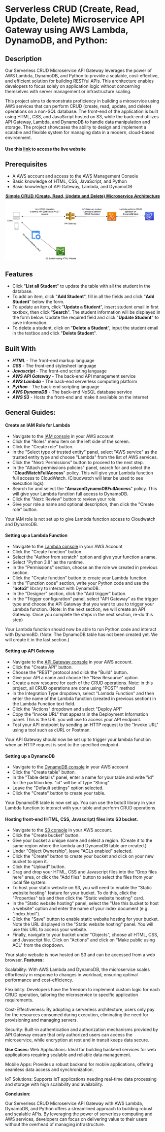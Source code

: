 # Serverless CRUD (Create, Read, Update, Delete) Microservice API Gateway using AWS Lambda, DynamoDB, and Python:

## Description
Our Serverless CRUD Microservice API Gateway leverages the power of AWS Lambda, DynamoDB, and Python to provide a scalable, cost-effective, and efficient solution for building RESTful APIs. This architecture enables developers to focus solely on application logic without concerning themselves with server management or infrastructure scaling.


This project aims to demonstrate proficiency in building a miroservice using AWS services that can perform CRUD (create, read, update, and delete) operations on a non-SQL database. The front-end of the application is built using HTML, CSS, and JavaScript hosted on S3, while the back-end utilizes API Gateway, Lambda, and DynamoDB to handle data manipulation and storage. The project showcases the ability to design and implement a scalable and flexible system for managing data in a modern, cloud-based environment.



#### Use this [link](http://crud-operation-static-web.s3-website-us-east-1.amazonaws.com/) to access the live website


## Prerequisites
* A AWS account and access to the AWS Management Console
* Basic knowledge of HTML, CSS, JavaScript, and Python
* Basic knowledge of API Gateway, Lambda, and DynamoDB

![Microservice Architecture Diagram](./images/Simple%20CRUD%20Microservice%20Architecture.PNG "Architecture Diagram")


## Features
* Click "**List all Student**" to update the table with all the student in the database.
* To add an item, click "**Add Student**", fill in all the fields and click "**Add Student**" below the form.
* To update an item, click "**Update a Student**", insert student email in first textbox, then click "**Search**". The student information will be displayed in the form below. Update the required field and click "**Update Student**" to save information.
* To delete a student, click on "**Delete a Student**", input the student email in the textbox and click "**Delete Student**".

## Built With
* **_HTML_** - The front-end markup language
* **_CSS_** - The front-end stylesheet language
* **_Javascript_** - The front-end scripting language
* **_AWS API Gateway_** - The back-end API management service
* **_AWS Lambda_** - The back-end serverless computing platform
* **_Python_** - The back-end scripting language
* **_AWS DynamoDB_** - The back-end NoSQL database service
* **_AWS S3_** - Hosts the front-end and make it available on the internet

## General Guides:
#### Create an IAM Role for Lambda
* Navigate to the [IAM console](https://us-east-1.console.aws.amazon.com/iamv2/home?region=us-east-1#/home) in your AWS account
* Click the "Roles" menu item on the left side of the screen.
* Click the "Create role" button.
* In the "Select type of trusted entity" panel, select "AWS service" as the trusted entity type and choose "Lambda" from the list of AWS services.
* Click the "Next: Permissions" button to proceed to the next step.
* In the "Attach permissions policies" panel, search for and select the "**CloudWatchFullAccess**" policy. This will give your Lambda function full access to CloudWatch. (Cloudwatch will later be used to see execution logs)
* Search for and select the "**AmazonDynamoDBFullAccess**" policy. This will give your Lambda function full access to DynamoDB.
* Click the "Next: Review" button to review your role.
* Give your role a name and optional description, then click the "Create role" button.

Your IAM role is not set up to give Lambda function access to Cloudwatch and DynamoDB.

#### Setting up a Lambda Function
* Navigate to the [Lambda console](https://us-east-1.console.aws.amazon.com/lambda/home?region=us-east-1#/functions) in your AWS Account
* Click the "Create function" button.
* Select the "Author from scratch" option and give your function a name.
* Select "Python 3.8" as the runtime.
* In the "Permissions" section, choose an the role we created in previous section.
* Click the "Create function" button to create your Lambda function.
* In the "Function code" section, write your Python code and use the "**boto3**" library to interact with DynamoDB.
* In the "Designer" section, click the "Add trigger" button.
* In the "Trigger configuration" panel, select "API Gateway" as the trigger type and choose the API Gateway that you want to use to trigger your Lambda function. (Note: In the next section, we will create an API Gateway. Once you complete the steps in the next section, re-do this step)

Your Lambda function should now be able to run Python code and interact with DynamoBD. (Note: The DynamoDB table has not been created yet. We will create it in the last section.)

#### Setting up API Gateway
* Navigate to the [API Gateway console](https://us-east-1.console.aws.amazon.com/apigateway/main/apis?region=us-east-1) in your AWS account.
* Click the "Create API" button.
* Choose the "REST" protocol and click the "Build" button.
* Give your API a name and choose the "New Resource" option.
* Create a new resource for each of the CRUD operations. Note: in this project, all CRUD operations are done using "POST" method
* In the Integration Type dropdown, select "Lambda Function" and then enter the name of the Lambda function (created in previous section) in the Lambda Function text field. 
* Click the "Actions" dropdown and select "Deploy API"
* Copy the "Invoke URL" that appears in the Deployment Information panel. This is the URL you will use to access your API endpoint.
* Test your API endpoint by sending an HTTP request to the "Invoke URL" using a tool such as cURL or Postman.

Your API Gateway should now be set up to trigger your lambda function when an HTTP request is sent to the specified endpoint.

#### Setting up a DynamoDB
* Navigate to the [DynamoDB console](https://us-east-1.console.aws.amazon.com/dynamodbv2/home?region=us-east-1#dashboard) in your AWS account
* Click the "Create table" button.
* In the "Table details" panel, enter a name for your table and write "id" for the partition key. "id" will be of type "String"
* Leave the "Default settings" option selected.
* Click the "Create" button to create your table.

Your DynamoDB table is now set up. You can use the boto3 library in your Lambda function to interact with your table and perform CRUD operations.

#### Hosting front-end (HTML, CSS, Javascript) files into S3 bucket.
* Navigate to the [S3 console](https://s3.console.aws.amazon.com/s3/buckets?region=us-east-1) in your AWS account.
* Click the "Create bucket" button.
* Give your bucket a unique name and select a region. (Create it to the same region where the lambda and DynamoDB table are created.)
* Under "Object Ownership", leave "ACLs enabled" selected.
* Click the "Create" button to create your bucket and click on your new bucket to open it.
* Click the "Upload" button.
* Drag and drop your HTML, CSS and Javascript files into the "Drop files here" area, or click the "Add files" button to select the files from your local file system. 
* To host your static website on S3, you will need to enable the "Static website hosting" feature for your bucket. To do this, click the "Properties" tab and then click the "Static website hosting" card.
* In the "Static website hosting" panel, select the "Use this bucket to host a website" option and enter the name of your index document (e.g. "index.html").
* Click the "Save" button to enable static website hosting for your bucket. Note the URL displayed in the "Static website hosting" panel. You will use this URL to access your website.
* Finally, navigate to your bucket under "Objects", choose all HTML, CSS, and Javascript file. Click on "Actions" and click on "Make public using ACL" from the dropdown.

Your static website is now hosted on S3 and can be accessed from a web browser.
**Features:**

Scalability: With AWS Lambda and DynamoDB, the microservice scales effortlessly in response to changes in workload, ensuring optimal performance and cost-efficiency.

Flexibility: Developers have the freedom to implement custom logic for each CRUD operation, tailoring the microservice to specific application requirements.

Cost-Effectiveness: By adopting a serverless architecture, users only pay for the resources consumed during execution, eliminating the need for provisioning and managing servers.

Security: Built-in authentication and authorization mechanisms provided by API Gateway ensure that only authorized users can access the microservice, while encryption at rest and in transit keeps data secure.

**Use Cases:**
Web Applications: Ideal for building backend services for web applications requiring scalable and reliable data management.

Mobile Apps: Provides a robust backend for mobile applications, offering seamless data access and synchronization.

IoT Solutions: Supports IoT applications needing real-time data processing and storage with high scalability and availability.

**Conclusion:**

Our Serverless CRUD Microservice API Gateway with AWS Lambda, DynamoDB, and Python offers a streamlined approach to building robust and scalable APIs. By leveraging the power of serverless computing and AWS services, developers can focus on delivering value to their users without the overhead of managing infrastructure.
